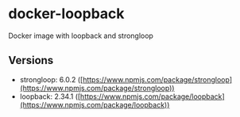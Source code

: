 # docker-loopback
Docker image with loopback and strongloop

## Versions

- strongloop: 6.0.2 ([https://www.npmjs.com/package/strongloop](https://www.npmjs.com/package/strongloop))
- loopback: 2.34.1 ([https://www.npmjs.com/package/loopback](https://www.npmjs.com/package/loopback))
